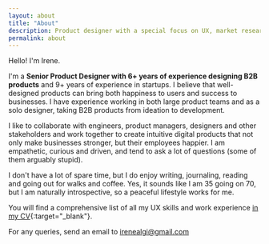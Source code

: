 ```yaml
---
layout: about
title: "About"
description: Product designer with a special focus on UX, market research and having a deep understanding of business needs and objectives.
permalink: about
---
```


Hello! I'm Irene.

I'm a <b>Senior Product Designer with 6+ years of experience designing B2B products</b> and 9+ years of
experience in startups. I believe that well-designed products can bring both happiness
to users and success to businesses. I have experience working in both large product
teams and as a solo designer, taking B2B products from ideation to development.

I like to collaborate with engineers, product managers, designers and other stakeholders and work together to create intuitive digital products that not only make businesses stronger, but their employees happier. I am empathetic, curious and driven, and tend to ask a lot of questions (some of them arguably stupid).

I don't have a lot of spare time, but I do enjoy writing, journaling, reading and going out for walks and coffee. Yes, it sounds like I am 35 going on 70, but I am naturally introspective, so a peaceful lifestyle works for me.


You will find a comprehensive list of all my UX skills and work experience [in my CV](irene_alegre_cv_2025.pdf){:target="_blank"}.

For any queries, send an email to <irenealgi@gmail.com>
